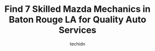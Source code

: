 ---
layout: ampstory
image: https://images.unsplash.com/photo-1627667928346-5fc86d099a5c?ixlib=rb-4.0.3&ixid=MnwxMjA3fDB8MHxwaG90by1wYWdlfHx8fGVufDB8fHx8&auto=format&fit=crop&w=640&h=853&q=80
author: techidn
featured: false
description: Discover the 7 best Mazda Mechanic in Baton Rouge LA, USA and ensure your vehicle receives the highest quality of care. These trusted professionals are known for their skill, knowledge, and 
title: Find 7 Skilled Mazda Mechanics in Baton Rouge LA for Quality Auto Services
cover:
   title: Find 7 Skilled Mazda Mechanics in Baton Rouge LA for Quality Auto Services
   subtitle: Rickpate
   background: https://images.unsplash.com/photo-1627667928346-5fc86d099a5c?ixlib=rb-4.0.3&ixid=MnwxMjA3fDB8MHxwaG90by1wYWdlfHx8fGVufDB8fHx8&auto=format&fit=crop&w=640&h=853&q=80

pages: 
 - layout: thirds
   top: <h1>#1 Auto Pro Car Care Center</h1>
   bottom: "<p>Auto Pro is my shop now! They took great care of me while I was not only dealing with the death of my first vehicle (blown head gasket) and freaking out, but tuned up my </p>"
   background: https://www.knot35.com/toplist/wp-content/uploads/2023/06/best-mazda-mechanic-1-in-baton-rouge-la-1685832965.jpeg
   backgroundblur: true
 - layout: thirds
   top: <h1>#2 Best Car Care</h1>
   bottom: "<p>3918 Florida Blvd, Baton Rouge, LA 70806, United States</p>"
   background: https://www.knot35.com/toplist/wp-content/uploads/2023/06/best-mazda-mechanic-2-in-baton-rouge-la-1685832966.jpeg
   cta:
      link: https://www.knot35.com/toplist/find-7-skilled-mazda-mechanics-in-baton-rouge-la-for-quality-auto-services/
      text: Find 7 Skilled Mazda Mechanics in Baton Rouge LA for Quality Auto Services
 - layout: thirds
   top: <h1>#3 Ragusas Automotive</h1>
   bottom: "<p>2714 Government St, Baton Rouge, LA 70806, United States</p>"
   background: https://www.knot35.com/toplist/wp-content/uploads/2023/06/best-mazda-mechanic-3-in-baton-rouge-la-1685832966.jpeg
   cta:
      link: https://www.knot35.com/toplist/find-7-skilled-mazda-mechanics-in-baton-rouge-la-for-quality-auto-services/
      text: Find 7 Skilled Mazda Mechanics in Baton Rouge LA for Quality Auto Services
 - layout: thirds
   top: <h1>#4 Dr Muffler Auto Care</h1>
   bottom: "<p>1723 Staring Ln #1029, Baton Rouge, LA 70810, United States</p>"
   background: https://images.unsplash.com/photo-1547366785-564103df7e13?ixlib=rb-4.0.3&ixid=MnwxMjA3fDB8MHxwaG90by1wYWdlfHx8fGVufDB8fHx8&auto=format&fit=crop&w=640&h=853&q=80
   cta:
      link: https://www.knot35.com/toplist/find-7-skilled-mazda-mechanics-in-baton-rouge-la-for-quality-auto-services/
      text: Find 7 Skilled Mazda Mechanics in Baton Rouge LA for Quality Auto Services
 - layout: thirds
   top: <h1>#5 AGCO Automotive Corporation</h1>
   bottom: "<p>11410 Coursey Blvd, Baton Rouge, LA 70816, United States</p>"
   background: https://images.unsplash.com/photo-1618556658017-fd9c732d1360?ixlib=rb-4.0.3&ixid=MnwxMjA3fDB8MHxwaG90by1wYWdlfHx8fGVufDB8fHx8&auto=format&fit=crop&w=640&h=853&q=80
   cta:
      link: https://www.knot35.com/toplist/find-7-skilled-mazda-mechanics-in-baton-rouge-la-for-quality-auto-services/
      text: Find 7 Skilled Mazda Mechanics in Baton Rouge LA for Quality Auto Services
 - layout: thirds
   top: <h1>#6 K & M Automotive</h1>
   bottom: "<p>8445 Siegen Ln, Baton Rouge, LA 70810, United States</p>"
   background: https://images.unsplash.com/photo-1595364397663-fca4f075d796?ixlib=rb-4.0.3&ixid=MnwxMjA3fDB8MHxwaG90by1wYWdlfHx8fGVufDB8fHx8&auto=format&fit=crop&w=640&h=853&q=80
   cta:
      link: https://www.knot35.com/toplist/find-7-skilled-mazda-mechanics-in-baton-rouge-la-for-quality-auto-services/
      text: Find 7 Skilled Mazda Mechanics in Baton Rouge LA for Quality Auto Services
 - layout: thirds
   top: <h1>#7 Keith Automotive Repair</h1>
   bottom: "<p>8618 Florida Blvd, Baton Rouge, LA 70815, United States</p>"
   background: https://images.unsplash.com/photo-1553949345-eb786bb3f7ba?ixlib=rb-4.0.3&ixid=MnwxMjA3fDB8MHxwaG90by1wYWdlfHx8fGVufDB8fHx8&auto=format&fit=crop&w=640&h=853&q=80
   cta:
      link: https://www.knot35.com/toplist/find-7-skilled-mazda-mechanics-in-baton-rouge-la-for-quality-auto-services/
      text: Find 7 Skilled Mazda Mechanics in Baton Rouge LA for Quality Auto Services
 - layout: thirds
   middle: Continue reading...
   background: https://images.unsplash.com/photo-1620421680010-0766ff230392?ixlib=rb-4.0.3&ixid=MnwxMjA3fDB8MHxwaG90by1wYWdlfHx8fGVufDB8fHx8&auto=format&fit=crop&w=640&h=853&q=80
   cta:
      link: https://www.knot35.com/toplist/find-7-skilled-mazda-mechanics-in-baton-rouge-la-for-quality-auto-services/
      text: Find 7 Skilled Mazda Mechanics in Baton Rouge LA for Quality Auto Services
      
---